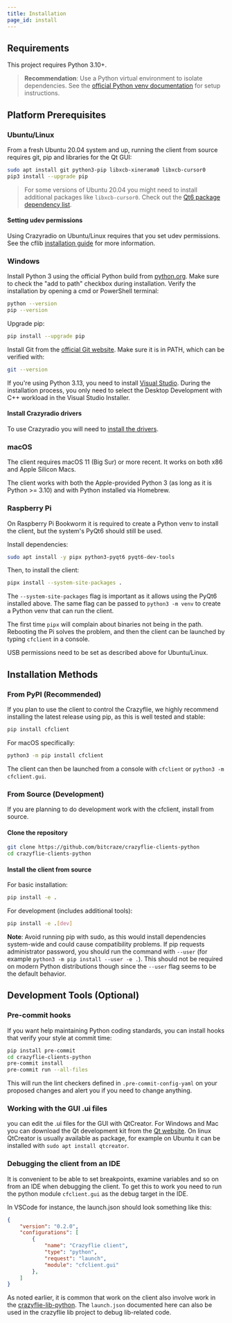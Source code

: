 ```yaml
---
title: Installation
page_id: install
---
```


## Requirements

This project requires Python 3.10+.

> **Recommendation**: Use a Python virtual environment to isolate dependencies. See the [official Python venv documentation](https://docs.python.org/3/library/venv.html) for setup instructions.

## Platform Prerequisites

### Ubuntu/Linux

From a fresh Ubuntu 20.04 system and up, running the client from source requires git, pip and libraries for the Qt GUI:

```bash
sudo apt install git python3-pip libxcb-xinerama0 libxcb-cursor0
pip3 install --upgrade pip
```

> For some versions of Ubuntu 20.04 you might need to install additional packages like `libxcb-cursor0`. Check out the [Qt6 package dependency list](https://doc.qt.io/qt-6/linux-requirements.html).

#### Setting udev permissions

Using Crazyradio on Ubuntu/Linux requires that you set udev permissions. See the cflib [installation guide](https://www.bitcraze.io/documentation/repository/crazyflie-lib-python/master/installation/usb_permissions/) for more information.

### Windows

Install Python 3 using the official Python build from [python.org](https://python.org). Make sure to check the "add to path" checkbox during installation. Verify the installation by opening a cmd or PowerShell terminal:

```bash
python --version
pip --version
```

Upgrade pip:
```bash
pip install --upgrade pip
```

Install Git from the [official Git website](https://git-scm.com/). Make sure it is in PATH, which can be verified with:
```bash
git --version
```

If you're using Python 3.13, you need to install [Visual Studio](https://visualstudio.microsoft.com/downloads/). During the installation process, you only need to select the Desktop Development with C++ workload in the Visual Studio Installer.

#### Install Crazyradio drivers

To use Crazyradio you will need to [install the drivers](https://www.bitcraze.io/documentation/repository/crazyradio-firmware/master/building/usbwindows/).

### macOS

The client requires macOS 11 (Big Sur) or more recent. It works on both x86 and Apple Silicon Macs.

The client works with both the Apple-provided Python 3 (as long as it is Python >= 3.10) and with Python installed via Homebrew.

### Raspberry Pi

On Raspberry Pi Bookworm it is required to create a Python venv to install the client, but the system's PyQt6 should still be used.

Install dependencies:
```bash
sudo apt install -y pipx python3-pyqt6 pyqt6-dev-tools
```

Then, to install the client:
```bash
pipx install --system-site-packages .
```

The `--system-site-packages` flag is important as it allows using the PyQt6 installed above. The same flag can be passed to `python3 -m venv` to create a Python venv that can run the client.

The first time `pipx` will complain about binaries not being in the path. Rebooting the Pi solves the problem, and then the client can be launched by typing `cfclient` in a console.

USB permissions need to be set as described above for Ubuntu/Linux.

## Installation Methods

### From PyPI (Recommended)

If you plan to use the client to control the Crazyflie, we highly recommend installing the latest release using pip, as this is well tested and stable:

```bash
pip install cfclient
```

For macOS specifically:
```bash
python3 -m pip install cfclient
```

The client can then be launched from a console with `cfclient` or `python3 -m cfclient.gui`.

### From Source (Development)

If you are planning to do development work with the cfclient, install from source.

#### Clone the repository
```bash
git clone https://github.com/bitcraze/crazyflie-clients-python
cd crazyflie-clients-python
```

#### Install the client from source

For basic installation:
```bash
pip install -e .
```

For development (includes additional tools):
```bash
pip install -e .[dev]
```

**Note**: Avoid running pip with sudo, as this would install dependencies system-wide and could cause compatibility problems. If pip requests administrator password, you should run the command with `--user` (for example `python3 -m pip install --user -e .`). This should not be required on modern Python distributions though since the `--user` flag seems to be the default behavior.

## Development Tools (Optional)

### Pre-commit hooks
If you want help maintaining Python coding standards, you can install hooks that verify your style at commit time:

```bash
pip install pre-commit
cd crazyflie-clients-python
pre-commit install
pre-commit run --all-files
```

This will run the lint checkers defined in `.pre-commit-config-yaml` on your proposed changes and alert you if you need to change anything.

### Working with the GUI .ui files

you can edit the .ui files for the GUI with QtCreator. For Windows and Mac you can download the Qt development kit from the [Qt website](https://www.qt.io/download-open-source/). On linux QtCreator is usually available as package, for example on Ubuntu it can be installed with ```sudo apt install qtcreator```.

### Debugging the client from an IDE

It is convenient to be able to set breakpoints, examine variables and so on from an IDE when debugging the client. To get
this to work you need to run the python module `cfclient.gui` as the debug target in the IDE.

In VSCode for instance, the launch.json should look something like this:

``` json
{
    "version": "0.2.0",
    "configurations": [
        {
            "name": "Crazyflie client",
            "type": "python",
            "request": "launch",
            "module": "cfclient.gui"
        },
    ]
}
```

As noted earlier, it is common that work on the client also involve work in the [crazyflie-lib-python](https://github.com/bitcraze/crazyflie-lib-python).
The `launch.json` documented here can also be used in the crazyflie lib project to debug lib-related code.

